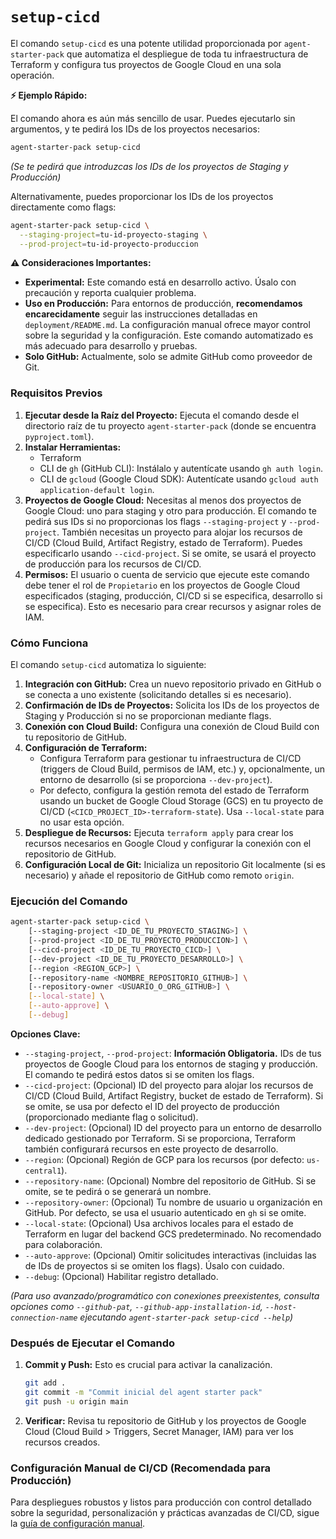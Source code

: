 # `setup-cicd`

El comando `setup-cicd` es una potente utilidad proporcionada por `agent-starter-pack` que automatiza el despliegue de toda tu infraestructura de Terraform y configura tus proyectos de Google Cloud en una sola operación.

**⚡️ Ejemplo Rápido:**

El comando ahora es aún más sencillo de usar. Puedes ejecutarlo sin argumentos, y te pedirá los IDs de los proyectos necesarios:

```bash
agent-starter-pack setup-cicd
```
*(Se te pedirá que introduzcas los IDs de los proyectos de Staging y Producción)*

Alternativamente, puedes proporcionar los IDs de los proyectos directamente como flags:

```bash
agent-starter-pack setup-cicd \
  --staging-project=tu-id-proyecto-staging \
  --prod-project=tu-id-proyecto-produccion
```

**⚠️ Consideraciones Importantes:**

*   **Experimental:** Este comando está en desarrollo activo. Úsalo con precaución y reporta cualquier problema.
*   **Uso en Producción:** Para entornos de producción, **recomendamos encarecidamente** seguir las instrucciones detalladas en `deployment/README.md`. La configuración manual ofrece mayor control sobre la seguridad y la configuración. Este comando automatizado es más adecuado para desarrollo y pruebas.
*   **Solo GitHub:** Actualmente, solo se admite GitHub como proveedor de Git.

### Requisitos Previos

1.  **Ejecutar desde la Raíz del Proyecto:** Ejecuta el comando desde el directorio raíz de tu proyecto `agent-starter-pack` (donde se encuentra `pyproject.toml`).
2.  **Instalar Herramientas:**
    *   Terraform
    *   CLI de `gh` (GitHub CLI): Instálalo y autentícate usando `gh auth login`.
    *   CLI de `gcloud` (Google Cloud SDK): Autentícate usando `gcloud auth application-default login`.
3.  **Proyectos de Google Cloud:** Necesitas al menos dos proyectos de Google Cloud: uno para staging y otro para producción. El comando te pedirá sus IDs si no proporcionas los flags `--staging-project` y `--prod-project`. También necesitas un proyecto para alojar los recursos de CI/CD (Cloud Build, Artifact Registry, estado de Terraform). Puedes especificarlo usando `--cicd-project`. Si se omite, se usará el proyecto de producción para los recursos de CI/CD.
4.  **Permisos:** El usuario o cuenta de servicio que ejecute este comando debe tener el rol de `Propietario` en los proyectos de Google Cloud especificados (staging, producción, CI/CD si se especifica, desarrollo si se especifica). Esto es necesario para crear recursos y asignar roles de IAM.

### Cómo Funciona

El comando `setup-cicd` automatiza lo siguiente:

1.  **Integración con GitHub:** Crea un nuevo repositorio privado en GitHub o se conecta a uno existente (solicitando detalles si es necesario).
2.  **Confirmación de IDs de Proyectos:** Solicita los IDs de los proyectos de Staging y Producción si no se proporcionan mediante flags.
3.  **Conexión con Cloud Build:** Configura una conexión de Cloud Build con tu repositorio de GitHub.
4.  **Configuración de Terraform:**
    *   Configura Terraform para gestionar tu infraestructura de CI/CD (triggers de Cloud Build, permisos de IAM, etc.) y, opcionalmente, un entorno de desarrollo (si se proporciona `--dev-project`).
    *   Por defecto, configura la gestión remota del estado de Terraform usando un bucket de Google Cloud Storage (GCS) en tu proyecto de CI/CD (`<CICD_PROJECT_ID>-terraform-state`). Usa `--local-state` para no usar esta opción.
5.  **Despliegue de Recursos:** Ejecuta `terraform apply` para crear los recursos necesarios en Google Cloud y configurar la conexión con el repositorio de GitHub.
6.  **Configuración Local de Git:** Inicializa un repositorio Git localmente (si es necesario) y añade el repositorio de GitHub como remoto `origin`.

### Ejecución del Comando

```bash
agent-starter-pack setup-cicd \
    [--staging-project <ID_DE_TU_PROYECTO_STAGING>] \
    [--prod-project <ID_DE_TU_PROYECTO_PRODUCCION>] \
    [--cicd-project <ID_DE_TU_PROYECTO_CICD>] \
    [--dev-project <ID_DE_TU_PROYECTO_DESARROLLO>] \
    [--region <REGION_GCP>] \
    [--repository-name <NOMBRE_REPOSITORIO_GITHUB>] \
    [--repository-owner <USUARIO_O_ORG_GITHUB>] \
    [--local-state] \
    [--auto-approve] \
    [--debug]
```

**Opciones Clave:**

*   `--staging-project`, `--prod-project`: **Información Obligatoria.** IDs de tus proyectos de Google Cloud para los entornos de staging y producción. El comando te pedirá estos datos si se omiten los flags.
*   `--cicd-project`: (Opcional) ID del proyecto para alojar los recursos de CI/CD (Cloud Build, Artifact Registry, bucket de estado de Terraform). Si se omite, se usa por defecto el ID del proyecto de producción (proporcionado mediante flag o solicitud).
*   `--dev-project`: (Opcional) ID del proyecto para un entorno de desarrollo dedicado gestionado por Terraform. Si se proporciona, Terraform también configurará recursos en este proyecto de desarrollo.
*   `--region`: (Opcional) Región de GCP para los recursos (por defecto: `us-central1`).
*   `--repository-name`: (Opcional) Nombre del repositorio de GitHub. Si se omite, se te pedirá o se generará un nombre.
*   `--repository-owner`: (Opcional) Tu nombre de usuario u organización en GitHub. Por defecto, se usa el usuario autenticado en `gh` si se omite.
*   `--local-state`: (Opcional) Usa archivos locales para el estado de Terraform en lugar del backend GCS predeterminado. No recomendado para colaboración.
*   `--auto-approve`: (Opcional) Omitir solicitudes interactivas (incluidas las de IDs de proyectos si se omiten los flags). Úsalo con cuidado.
*   `--debug`: (Opcional) Habilitar registro detallado.

*(Para uso avanzado/programático con conexiones preexistentes, consulta opciones como `--github-pat`, `--github-app-installation-id`, `--host-connection-name` ejecutando `agent-starter-pack setup-cicd --help`)*

### Después de Ejecutar el Comando

1.  **Commit y Push:** Esto es crucial para activar la canalización.
    ```bash
    git add .
    git commit -m "Commit inicial del agent starter pack"
    git push -u origin main
    ```
2.  **Verificar:** Revisa tu repositorio de GitHub y los proyectos de Google Cloud (Cloud Build > Triggers, Secret Manager, IAM) para ver los recursos creados.

### Configuración Manual de CI/CD (Recomendada para Producción)

Para despliegues robustos y listos para producción con control detallado sobre la seguridad, personalización y prácticas avanzadas de CI/CD, sigue la [guía de configuración manual](../deployment.md).
